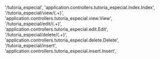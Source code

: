 '/tutoria_especial', 'application.controllers.tutoria_especial.index.Index',
'/tutoria_especial/view/(.+)', 'application.controllers.tutoria_especial.view.View',
'/tutoria_especial/edit/(.+)', 'application.controllers.tutoria_especial.edit.Edit',
'/tutoria_especial/delete/(.+)', 'application.controllers.tutoria_especial.delete.Delete',
'/tutoria_especial/insert', 'application.controllers.tutoria_especial.insert.Insert',